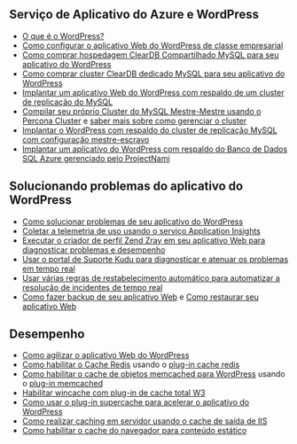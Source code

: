 ## Serviço de Aplicativo do Azure e WordPress
* [O que é o WordPress?](https://wordpress.org/)
* [Como configurar o aplicativo Web do WordPress de classe empresarial](../articles/app-service-web/web-sites-php-enterprise-wordpress.md)
* [Como comprar hospedagem ClearDB Compartilhado MySQL para seu aplicativo do WordPress](http://blog.syntaxc4.net/post/2012/12/03/provisioning-a-mysql-database-from-the-windows-azure-store.aspx)
* [Como comprar cluster ClearDB dedicado MySQL para seu aplicativo do WordPress ](https://azure.microsoft.com/blog/announcing-new-mysql-premium-tiers-from-cleardb/)
* [Implantar um aplicativo Web do WordPress com respaldo de um cluster de replicação do MySQL](/documentation/templates/wordpress-mysql-replication/)
* [Compilar seu próprio Cluster do MySQL Mestre-Mestre usando o Percona Cluster](/documentation/templates/mysql-ha-pxc/) e [saber mais sobre como gerenciar o cluster](https://github.com/fanjeffrey/axiom.articles/tree/master/pxc)
* [Implantar o WordPress com respaldo do cluster de replicação MySQL com configuração mestre-escravo](/documentation/templates/mysql-replication/)
* [Implantar um aplicativo do WordPress com respaldo do Banco de Dados SQL Azure gerenciado pelo ProjectNami](/marketplace/partners/projectnami/projectnami/)

## Solucionando problemas do aplicativo do WordPress
* [Como solucionar problemas de seu aplicativo do WordPress](https://sunithamk.wordpress.com/2014/09/04/wordpress-troubleshooting-techniques-on-azure-websites/)
* [Coletar a telemetria de uso usando o serviço Application Insights](https://azure.microsoft.com/blog/usage-analytics-for-wordpress-with-azure-app-insights/)
* [Executar o criador de perfil Zend Zray em seu aplicativo Web para diagnosticar problemas e desempenho](https://sunithamk.wordpress.com/2015/08/04/profiling-php-application-on-azure-web-apps/)
* [Usar o portal de Suporte Kudu para diagnosticar e atenuar os problemas em tempo real](https://sunithamk.wordpress.com/2015/11/04/diagnose-and-mitigate-issues-with-azure-web-apps-support-portal/)
* [Usar várias regras de restabelecimento automático para automatizar a resolução de incidentes de tempo real](http://microsoftazurewebsitescheatsheet.info/#auto-heal)
* [Como fazer backup de seu aplicativo Web](../articles/app-service-web/web-sites-backup.md) e [Como restaurar seu aplicativo Web](../articles/app-service-web/web-sites-restore.md)

## Desempenho
* [Como agilizar o aplicativo Web do WordPress](https://sunithamk.wordpress.com/2014/08/01/10-ways-to-speed-up-your-wordpress-site-on-azure-websites/)
* [Como habilitar o Cache Redis](../articles/redis-cache/cache-dotnet-how-to-use-azure-redis-cache.md) usando o [plug-in cache redis](https://wordpress.org/plugins/wp-redis/)
* [Como habilitar o cache de objetos memcached para WordPress](../articles/app-service-web/web-sites-connect-to-redis-using-memcache-protocol.md) usando o [plug-in memcached](https://wordpress.org/plugins/memcached/)
* [Habilitar wincache com plug-in de cache total W3](https://wordpress.org/plugins/w3-total-cache/)
* [Como usar o plug-in supercache para acelerar o aplicativo do WordPress](http://ruslany.net/2008/12/speed-up-wordpress-on-iis-70/)
* [Como realizar caching em servidor usando o cache de saída de IIS](http://blogs.msdn.com/b/brian_swan/archive/2011/06/08/performance-tuning-php-apps-on-windows-iis-with-output-caching.aspx)
* [Como habilitar o cache do navegador para conteúdo estático](http://www.iis.net/configreference/system.webserver/staticcontent)

<!-----------HONumber=AcomDC_0330_2016-->